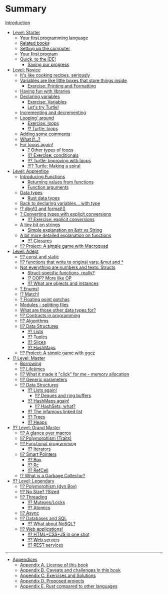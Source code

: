 # Summary

[Introduction](README.md)
- [Level: Starter](./L01_starter.md)    
    - [Your first programming language](./L01starter/001A_first_language.md)
    - [Related books](./L01starter/002A_books.md)
    - [Setting up the computer](./L01starter/003A_setup.md)
    - [Your first program](./L01starter/004A_first_program.md)
    - [Quick, to the IDE!](./L01starter/005A_to_the_IDE.md)
        - [Saving our progress](./L01starter/005B_saving_progress.md)
- [Level: Novice](./L02_novice.md)    
    - [It's like cooking recipes, seriously](./L02novice/006A_recipes.md)
    - [Variables are like little boxes that store things inside](./L02novice/007A_little_boxes.md)
        - [Exercise: Printing and Formatting](./L02novice/007B_ex_print_format.md)
    - [Having fun with libraries](./L02novice/007C_fun_with_libs.md)
    - [Declaring variables](./L02novice/008A_declaring.md)
        - [Exercise: Variables](./L02novice/008B_ex_variables.md)
        - [Let's try Turtle!](./L02novice/008C_turtle.md) 
    - [Incrementing and decrementing](./L02novice/009A_incrementing.md)
    - [Looping' around](./L02novice/010A_looping.md)
        - [Exercise: loops](./L02novice/010B_ex_loops.md)
        - [!? Turtle: loops](./L02novice/010C_turtle_loops.md) 
    - [Adding some comments](./L02novice/011A_comments.md)
    - [What If…?](./L02novice/012A_ifs.md)
    - [For loops again!](./L02novice/013A_loops_again.md)
        - [? Other types of loops](./L02novice/013B_other_loops.md)
        - [!!? Exercise: conditionals](./L02novice/012B_ex_ifs.md)
        - [!!? Turtle: Improving with loops](./L02novice/013C_turtle_loops.md)
        - [!!!? Turtle: Making a spiral](./L02novice/013D_turtle_spiral.md)
- [Level: Apprentice](./L03_apprentice.md)
    - [Introducing Functions](./L03apprentice/014A_functions.md)
        - [Returning values from functions](./L03apprentice/014B_func_return.md)
        - [Function arguments](./L03apprentice/014C_func_args.md)
    - [Data types](./L03apprentice/015A_data_types.md)
        - [Rust data types](./L03apprentice/015B_rust_types.md)
    - [Back to declaring variables… with type](./L03apprentice/016A_typedvars.md)
    - [!? dbg!() and format!()](./L03apprentice/016B_dbg_format.md)
    - [? Converting types with explicit conversions](./L03apprentice/017A_conversions.md)
        - [!!? Exercise: explicit conversions](./L03apprentice/017B_ex_conversions.md)
    - [A tiny bit on strings](./L03apprentice/018A_strings_intro.md)
        - [Simple explanation on &str vs String](./L03apprentice/018B_strings_and_str.md)
    - [A bit more detailed explanation on functions](./L03apprentice/X03A_funcs_revisited.md)
        - [!!? Closures](./L03apprentice/014D_closures.md)
    - [!!? Project: A simple game with Macroquad](./L03apprentice/020A_proj_game_macroquad.md)
- [Level: Adept](./L04_adept.md)
    - [!!? const and static]()
    - [!!? functions that write to original vars; &mut and *]()
    - [Not everything are numbers and texts: Structs](./L04adept/020A_structs.md)
        - [Struct-specific functions, really?](./L04adept/020B_struct_impl.md)
        - [!? OOP? More like OP](./L04adept/020C_oop.md)
        - [!!? What are objects and instances]()
    - [? Enums!](./L04adept/021A_enums.md)
    - [!? Match!](./L04adept/022A_match.md)
    - [? Floating point gotchas](./L04adept/023A_float_gotchas.md)
    - [Modules - splitting files](./L04adept/024A_modules.md)
    - [What are those other data types for?](./L04adept/X02A_datatypes.md)
    - [!!? Contracts in programming]()
    - [!!? Algorithms]()
    - [!!? Data Structures]()
        - [!!? Lists]()
        - [!!? Tuples]()
        - [!!? Slices]()
        - [!!? HashMaps]()
    - [!!? Project: A simple game with ggez](./L04adept/023A_proj_game_ggez.md)
- [!? Level: Master](./L05_master.md)
    - [Borrowing](./L05master/023A_borrowing.md)
    - [!!? Lifetimes]()
    - [!!? What it made it "click" for me - memory allocation]()
    - [!!? Generic parameters]()
    - [!!? Data Structures]()
        - [!!? Lists again!]()
            - [!!? Deques and ring buffers]()
        - [!!? HashMaps again!]()
            - [!!? HashSets, what?]()
        - [!!? The infamous linked list]()
        - [!!? Trees]()
        - [!!? Heaps]()
- [!!? Level: Grand Master](./L06_grandmaster.md)
    - [!!? A glance over macros]()
    - [!!? Polymorphism (Traits)]()
    - [!!? Functional programming]()
        - [!!? Iterators]()
    - [!!? Smart Pointers]()
        - [!!? Box<T>]()
        - [!!? Rc<T>]()
        - [!!? RefCell<T>]()
    - [!? What is a Garbage Collector?](./L06grandmaster/X04A_garbage_collector.md)
- [!!? Level: Legendary](./L07_legendary.md)  
    - [!!? Polymorphism (dyn Box)]()
    - [!!? No Size? ?Sized]() 
    - [!!? Threading]()
        - [!!? Mutexes/Locks]()
        - [!!? Atomics]()
    - [!!? Async]()
    - [!!? Databases and SQL]()
        - [!!? What about NoSQL?]()
    - [!!? Web applications!]()
        - [!!? HTML+CSS+JS in one shot]()
        - [!!? Web servers]()
        - [!!? REST services]()
    
----------------
- [Appendices](./Y01A_appendices.md)
    - [Appendix A. License of this book](./Y02A_license.md)
    - [Appendix B. Caveats and challenges in this book](./Y03A_caveats.md)
    - [Appendix C. Exercises and Solutions](./Y04A_solutions.md)
    - [Appendix D. Proposed projects](./Y05A_projects.md)
    - [Appendix E. Rust compared to other languages](./Y06A_rust_compared.md)
